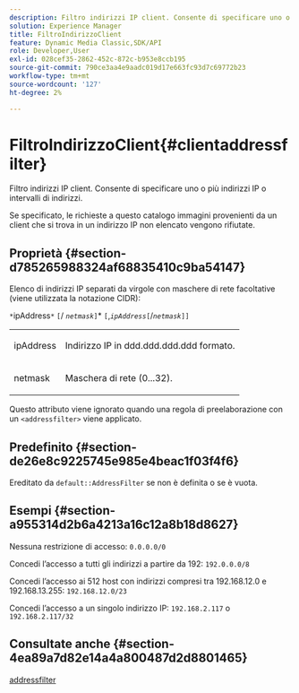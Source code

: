 ```yaml
---
description: Filtro indirizzi IP client. Consente di specificare uno o più indirizzi IP o intervalli di indirizzi.
solution: Experience Manager
title: FiltroIndirizzoClient
feature: Dynamic Media Classic,SDK/API
role: Developer,User
exl-id: 028cef35-2862-452c-872c-b953e8ccb195
source-git-commit: 790ce3aa4e9aadc019d17e663fc93d7c69772b23
workflow-type: tm+mt
source-wordcount: '127'
ht-degree: 2%

---
```


# FiltroIndirizzoClient{#clientaddressfilter}

Filtro indirizzi IP client. Consente di specificare uno o più indirizzi IP o intervalli di indirizzi.

Se specificato, le richieste a questo catalogo immagini provenienti da un client che si trova in un indirizzo IP non elencato vengono rifiutate.

## Proprietà {#section-d785265988324af68835410c9ba54147}

Elenco di indirizzi IP separati da virgole con maschere di rete facoltative (viene utilizzata la notazione CIDR):

`*`ipAddress`*` `[`/ *`netmask`*`]`&#42; `[`,*`ipAddress`*`[`/*`netmask`*`]]`

<table id="simpletable_9F82BB0D42A9434883F2F70A2A92898C"> 
 <tr class="strow"> 
  <td class="stentry"> <p><span class="varname"> ipAddress</span> </p> </td> 
  <td class="stentry"> <p>Indirizzo IP in <span class="varname"> ddd.ddd.ddd.ddd</span> formato. </p></td> 
 </tr> 
 <tr class="strow"> 
  <td class="stentry"> <p><span class="varname"> netmask</span> </p></td> 
  <td class="stentry"> <p>Maschera di rete (0...32). </p></td> 
 </tr> 
</table>

Questo attributo viene ignorato quando una regola di preelaborazione con un `<addressfilter>` viene applicato.

## Predefinito {#section-de26e8c9225745e985e4beac1f03f4f6}

Ereditato da `default::AddressFilter` se non è definita o se è vuota.

## Esempi {#section-a955314d2b6a4213a16c12a8b18d8627}

Nessuna restrizione di accesso: `0.0.0.0/0`

Concedi l’accesso a tutti gli indirizzi a partire da 192: `192.0.0.0/8`

Concedi l’accesso ai 512 host con indirizzi compresi tra 192.168.12.0 e 192.168.13.255: `192.168.12.0/23`

Concedi l’accesso a un singolo indirizzo IP: `192.168.2.117` o `192.168.2.117/32`

## Consultate anche {#section-4ea89a7d82e14a4a800487d2d8801465}

[addressfilter](../../../../../is-api/image-catalog/image-serving-api-ref/c-image-catalog-reference/c-rule-set-reference/r-addressfilter-rule.md#reference-48c369f56ecd4034b410da5a94a9dfd1)
